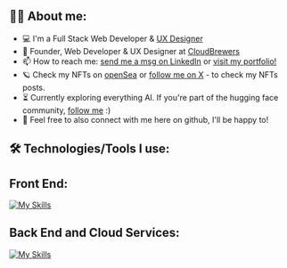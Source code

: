 
## 👩‍💻  About me:

- 💻 I'm a Full Stack Web Developer & <a href="https://www.behance.net/carolbonk">UX Designer</a>
- 🚀 Founder, Web Developer & UX Designer at <a href="https://www.cloudbrewers.com/">CloudBrewers</a>
- 📫 How to reach me: <a href="https://www.linkedin.com/in/carolaine-bonk/">send me a msg on LinkedIn</a> or <a href="https://www.carolbonk.com/">visit my portfolio!</a>
- 🪐 Check my NFTs on <a href="https://www.opensea.io/bonkerxz"> openSea</a> or <a href="https://x.com/bonkerxz">follow me on X</a> - to check my NFTs posts.
- ⏳ Currently exploring everything AI. If you're part of the hugging face community, <a href="https://huggingface.co/CarolBonk">follow me</a> :)
- 🧸 Feel free to also connect with me here on github, I'll be happy to!



## 🛠️ Technologies/Tools I use:

## Front End: 
[![My Skills](https://skillicons.dev/icons?i=figma,html,css,sass,bootstrap,nextjs,threejs,vscode,js,react,dart,flutter,webflow,wordpress)](https://skillicons.dev)


## Back End and Cloud Services: 
[![My Skills](https://skillicons.dev/icons?i=npm,babel,nodejs,nestjs,express,mysql,mongodb,postman,jest,heroku,netlify,vercel)](https://skillicons.dev)

